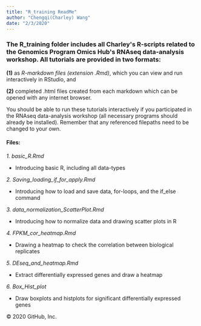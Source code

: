 ```yaml
---
title: "R_training ReadMe"
author: "Chengqi(Charley) Wang"
date: "2/3/2020"
---
```


### The R_training folder includes all Charley's R-scripts related to the Genomics Program Omics Hub's RNAseq data-analysis workshop. All tutorials are provided in two formats: ###

   **(1)** as *R-markdown files (extension .Rmd)*, which you can view and run interactively in RStudio, and
    
   **(2)** completed .html files created from each markdown which can be opened with any internet browser.
   
   You should be able to run these tutorials interactively if you participated in the RNAseq data-analysis workshop (all necessary programs should already be installed). Remember that any referenced filepaths need to be changed to your own.


#### Files: ####

*1. basic_R.Rmd*

* Introducing basic R, including all data-types

*2. Saving_loading_if_for_apply.Rmd*
                        
* Introducing how to load and save data, for-loops, and the if_else command
    
*3. data_normalization_ScatterPlot.Rmd* 

* Introducing how to normalize data and drawing scatter plots in R

*4. FPKM_cor_heatmap.Rmd*

* Drawing a heatmap to check the correlation between biological replicates

*5. DEseq_and_heatmap.Rmd*
* Extract differentially expressed genes and draw a heatmap

*6. Box_Hist_plot*
* Draw boxplots and histplots for significant differentially expressed genes




© 2020 GitHub, Inc.
